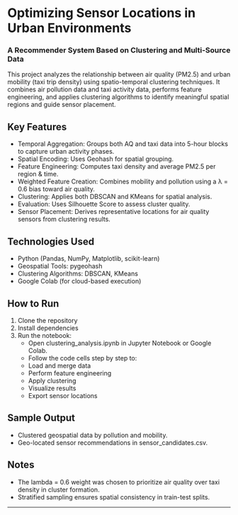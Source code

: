 # Optimizing Sensor Locations in Urban Environments
### A Recommender System Based on Clustering and Multi-Source Data
 
This project analyzes the relationship between air quality (PM2.5) and urban mobility (taxi trip density) using spatio-temporal clustering techniques. It combines air pollution data and taxi activity data, performs feature engineering, and applies clustering algorithms to identify meaningful spatial regions and guide sensor placement.

##  Key Features  
- Temporal Aggregation: Groups both AQ and taxi data into 5-hour blocks to capture urban activity phases.
- Spatial Encoding: Uses Geohash for spatial grouping.
- Feature Engineering: Computes taxi density and average PM2.5 per region & time.
- Weighted Feature Creation: Combines mobility and pollution using a λ = 0.6 bias toward air quality.
- Clustering: Applies both DBSCAN and KMeans for spatial analysis.
- Evaluation: Uses Silhouette Score to assess cluster quality.
- Sensor Placement: Derives representative locations for air quality sensors from clustering results.
  
##  Technologies Used 
- Python (Pandas, NumPy, Matplotlib, scikit-learn)
- Geospatial Tools: pygeohash
- Clustering Algorithms: DBSCAN, KMeans
- Google Colab (for cloud-based execution)

##  How to Run 
1. Clone the repository
2. Install dependencies
3. Run the notebook:
    - Open clustering_analysis.ipynb in Jupyter Notebook or Google Colab.
    - Follow the code cells step by step to:
    - Load and merge data
    - Perform feature engineering
    - Apply clustering
    - Visualize results
    - Export sensor locations

##  Sample Output
- Clustered geospatial data by pollution and mobility.
- Geo-located sensor recommendations in sensor_candidates.csv.

##  Notes  
- The lambda = 0.6 weight was chosen to prioritize air quality over taxi density in cluster formation.
- Stratified sampling ensures spatial consistency in train-test splits.

---

